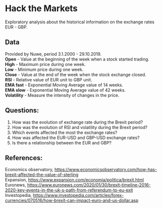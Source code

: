 # Hack the Markets

Exploratory analysis about the historical information on the exchange rates EUR - GBP.

## Data 
Provided by Nuwe, period 3.1.2000 - 29.10.2019.<br>
<b>Open</b> - Value at the beginning of the week when a stock started trading.<br>
<b>High</b> - Maximum price during one week.<br>
<b>Low</b> - Minimum price during one week.<br>
<b>Close</b> - Value at the end of the week when the stock exchange closed.<br>
<b>RSI</b> - Relative value of EUR unit to GBP unit.<br>
<b>EMA fast</b> - Exponential Moving Average value of 14 weeks.<br>
<b>EMA slow</b> - Exponential Moving Average value of 42 weeks.<br>
<b>Volatility</b> - Measure the intensity of changes in the price.<br>

## Questions:
1. How was the evolution of exchange rate during the Brexit period?<br>
2. How was the evolution of RSI and volatility during the Brexit period?<br>
3. Which events affected the most the exchange rates?<br>
4. How was affected the EUR-USD and GBP-USD exchange rates?<br>
5. Is there a relationship between the EUR and GBP?<br>

## References:
Economics observatory, https://www.economicsobservatory.com/how-has-brexit-affected-the-value-of-sterling<br>
Expansion, https://www.expansion.com/economia/politica/brexit.html<br>
Euronews, https://www.euronews.com/2020/01/30/brexit-timeline-2016-2020-key-events-in-the-uk-s-path-from-referendum-to-eu-exit<br>
Investopedia, https://www.investopedia.com/articles/forex-currencies/070516/how-brexit-can-impact-euro-and-us-dollar.asp<br>
